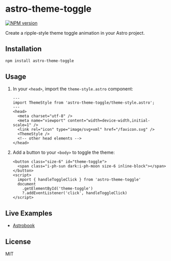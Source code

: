 # astro-theme-toggle

[![NPM version](https://img.shields.io/npm/v/astro-theme-toggle?color=a1b858&label=)](https://www.npmjs.com/package/astro-theme-toggle)

Create a ripple-style theme toggle animation in your Astro project.

## Installation

```bash
npm install astro-theme-toggle
```

## Usage

1. In your `<head>`, import the `theme-style.astro` component:

   ```astro
   ---
   import ThemeStyle from 'astro-theme-toggle/theme-style.astro';
   ---
   <head>
     <meta charset="utf-8" />
     <meta name="viewport" content="width=device-width,initial-scale=1" />
     <link rel="icon" type="image/svg+xml" href="/favicon.svg" />
     <ThemeStyle />
     <!-- other head elements -->
   </head>
   ```

2. Add a button to your `<body>` to toggle the theme:

   ```astro
   <button class="size-6" id="theme-toggle">
     <span class="i-ph-sun dark:i-ph-moon size-6 inline-block"></span>
   </button>
   <script>
     import { handleToggleClick } from 'astro-theme-toggle'
     document
       .getElementById('theme-toggle')
       ?.addEventListener('click', handleToggleClick)
   </script>
   ```

## Live Examples

- [Astrobook](https://astrobook.com)

## License

MIT
